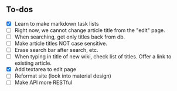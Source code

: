 ## To-dos

- [x] Learn to make markdown task lists
- [ ] Right now, we cannot change article title from the "edit" page. 
- [ ] When searching, get only titles back from db.
- [ ] Make article titles NOT case sensitive.
- [ ] Erase search bar after search, etc.
- [ ] When typing in title of new wiki, check list of titles. Offer a link to existing article.
- [x] Add textarea to edit page
- [ ] Reformat site (look into material design)
- [ ] Make API more RESTful
